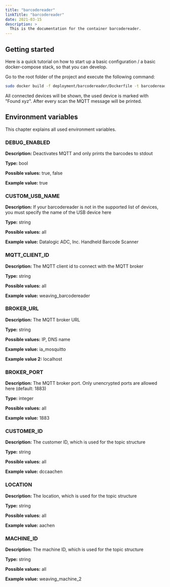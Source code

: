 ```yaml
---
title: "barcodereader"
linkTitle: "barcodereader"
date: 2021-03-15
description: >
  This is the documentation for the container barcodereader.
---
```



## Getting started

Here is a quick tutorial on how to start up a basic configuration / a basic docker-compose stack, so that you can develop.

Go to the root folder of the project and execute the following command:

```bash
sudo docker build -f deployment/barcodereader/Dockerfile -t barcodereader:latest . && sudo docker run --privileged -e "DEBUG_ENABLED=True" -v '/dev:/dev' barcodereader:latest 
```

All connected devices will be shown, the used device is marked with "Found xyz". After every scan the MQTT message will be printed.

## Environment variables

This chapter explains all used environment variables.

### DEBUG_ENABLED

**Description:** Deactivates MQTT and only prints the barcodes to stdout

**Type:** bool

**Possible values:** true, false

**Example value:** true

### CUSTOM_USB_NAME

**Description:** If your barcodereader is not in the supported list of devices, you must specify the name of the USB device here

**Type:** string

**Possible values:** all

**Example value:** Datalogic ADC, Inc. Handheld Barcode Scanner

### MQTT_CLIENT_ID

**Description:** The MQTT client id to connect with the MQTT broker

**Type:** string

**Possible values:** all

**Example value:** weaving_barcodereader

### BROKER_URL

**Description:** The MQTT broker URL

**Type:** string

**Possible values:** IP, DNS name

**Example value:** ia_mosquitto

**Example value 2:** localhost

### BROKER_PORT

**Description:** The MQTT broker port. Only unencrypted ports are allowed here (default: 1883)

**Type:** integer

**Possible values:** all

**Example value:** 1883

### CUSTOMER_ID

**Description:** The customer ID, which is used for the topic structure

**Type:** string

**Possible values:** all

**Example value:** dccaachen

### LOCATION

**Description:** The location, which is used for the topic structure

**Type:** string

**Possible values:** all

**Example value:** aachen

### MACHINE_ID

**Description:** The machine ID, which is used for the topic structure

**Type:** string

**Possible values:** all

**Example value:** weaving_machine_2
